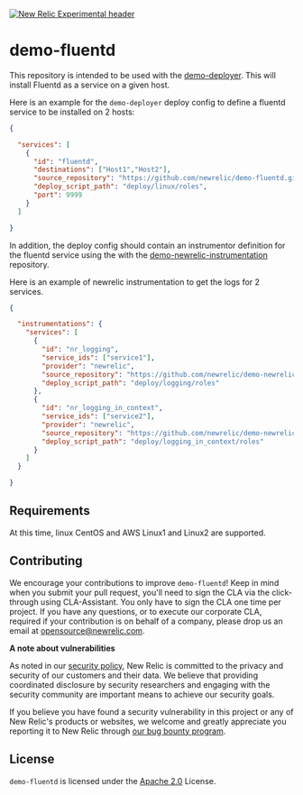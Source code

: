 [![New Relic Experimental header](https://github.com/newrelic/opensource-website/raw/master/src/images/categories/Experimental.png)](https://opensource.newrelic.com/oss-category/#new-relic-experimental)

# demo-fluentd

This repository is intended to be used with the [demo-deployer](https://github.com/newrelic/demo-deployer). This will install Fluentd as a service on a given host.

Here is an example for the `demo-deployer` deploy config to define a fluentd service to be installed on 2 hosts:

```json
{

  "services": [
    {
      "id": "fluentd",
      "destinations": ["Host1","Host2"],
      "source_repository": "https://github.com/newrelic/demo-fluentd.git",
      "deploy_script_path": "deploy/linux/roles",
      "port": 9999
    }
  ]

}
```

In addition, the deploy config should contain an instrumentor definition for the fluentd service using the with the [demo-newrelic-instrumentation](https://github.com/newrelic/demo-newrelic-instrumentation) repository. 

Here is an example of newrelic instrumentation to get the logs for 2 services.

```json
{

  "instrumentations": {
    "services": [
      {
        "id": "nr_logging",
        "service_ids": ["service1"],
        "provider": "newrelic",
        "source_repository": "https://github.com/newrelic/demo-newrelic-instrumentation.git",
        "deploy_script_path": "deploy/logging/roles"
      },
      {
        "id": "nr_logging_in_context",
        "service_ids": ["service2"],
        "provider": "newrelic",
        "source_repository": "https://github.com/newrelic/demo-newrelic-instrumentation.git",
        "deploy_script_path": "deploy/logging_in_context/roles"
      }
    ]
  }

}
```

## Requirements

At this time, linux CentOS and AWS Linux1 and Linux2 are supported.

## Contributing
We encourage your contributions to improve `demo-fluentd`! Keep in mind when you submit your pull request, you'll need to sign the CLA via the click-through using CLA-Assistant. You only have to sign the CLA one time per project.
If you have any questions, or to execute our corporate CLA, required if your contribution is on behalf of a company,  please drop us an email at opensource@newrelic.com.

**A note about vulnerabilities**

As noted in our [security policy](../../security/policy), New Relic is committed to the privacy and security of our customers and their data. We believe that providing coordinated disclosure by security researchers and engaging with the security community are important means to achieve our security goals.

If you believe you have found a security vulnerability in this project or any of New Relic's products or websites, we welcome and greatly appreciate you reporting it to New Relic through [our bug bounty program](https://docs.newrelic.com/docs/security/security-privacy/information-security/report-security-vulnerabilities/).

## License
`demo-fluentd` is licensed under the [Apache 2.0](http://apache.org/licenses/LICENSE-2.0.txt) License.

